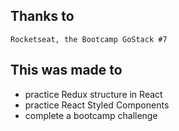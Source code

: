 ## Thanks to 
    Rocketseat, the Bootcamp GoStack #7

## This was made to
- practice Redux structure in React
- practice React Styled Components
- complete a bootcamp challenge
